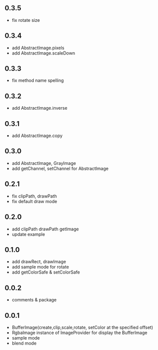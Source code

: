 ## 0.3.5

* fix rotate size

## 0.3.4

* add AbstractImage.pixels
* add AbstractImage.scaleDown
  
## 0.3.3

* fix method name spelling

## 0.3.2

* add AbstractImage.inverse

## 0.3.1

* add AbstractImage.copy

## 0.3.0

* add AbstractImage, GrayImage
* add getChannel, setChannel for AbstractImage

## 0.2.1

* fix clipPath, drawPath
* fix default draw mode

## 0.2.0

* add clipPath drawPath getImage
* update example

## 0.1.0

* add drawRect, drawImage
* add sample mode for rotate
* add getColorSafe & setColorSafe

## 0.0.2

* comments & package

## 0.0.1

* BufferImage(create,clip,scale,rotate, setColor at the specified offset)
* RgbaImage instance of ImageProvider for display the BufferImage
* sample mode
* blend mode

